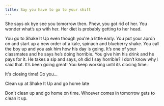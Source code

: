 ```yaml
--- 
title: Say you have to go to your shift
---
```

She says ok bye see you tomorrow then. Phew, you got rid of her. You wonder what’s up with her. Her diet is probably getting to her head. 

You go to Shake It Up even though you're a little early. You put your apron on and start up a new order of a kale, spinach and blueberry shake. You call the boy up and you ask him how his day is going. It’s one of your classmates and he says he’s doing horrible. 
You give him his drink and he pays for it. He takes a sip and says, oh did I say horrible? I don’t know why I said that. It’s been going great! 
You keep working until its closing time.

It's closing time! Do you...

Clean up at Shake It Up and go home late

Don't clean up and go home on time. Whoever comes in tomorrow gets to clean it up.